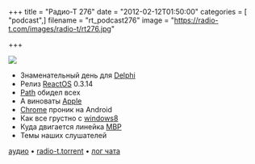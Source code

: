 +++
title = "Радио-Т 276"
date = "2012-02-12T01:50:00"
categories = [ "podcast",]
filename = "rt_podcast276"
image = "https://radio-t.com/images/radio-t/rt276.jpg"

+++

![](https://radio-t.com/images/radio-t/rt276.jpg)

- Знаменательный день для [Delphi](http://habrahabr.ru/blogs/delphi/137985/)
- Релиз [ReactOS](http://www.opennet.ru/opennews/art.shtml?num=33030) 0.3.14
- [Path](http://gigaom.com/2012/02/08/lessons-from-path-and-pinterest-tell-users-everything/) обидел всех
- А виноваты [Apple](http://brooksreview.net/2012/02/trust/)
- [Chrome](http://techcrunch.com/2012/02/07/google-chrome-is-now-available-for-android-and-its-fantastic/) проник на Android
- Как все грустно с [windows8](http://www.zdnet.com/blog/open-source/five-reasons-why-windows-8-will-be-dead-on-arrival/10275)
- Куда двигается линейка [MBP](http://thenextweb.com/apple/2012/02/10/breaking-down-the-rumors-whats-happening-with-apples-macbook-pro/)
- Темы наших слушателей

[аудио](https://cdn.radio-t.com/rt_podcast276.mp3) • [radio-t.torrent](https://cdn.radio-t.com/torrents/rt_podcast276.mp3.torrent) • [лог чата](http://chat.radio-t.com/logs/radio-t-276.html)<audio src="https://cdn.radio-t.com/rt_podcast276.mp3" preload="none"></audio>